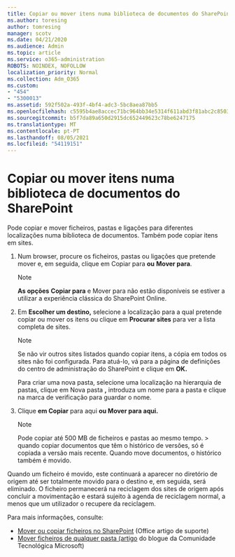 ```yaml
---
title: Copiar ou mover itens numa biblioteca de documentos do SharePoint
ms.author: toresing
author: tomresing
manager: scotv
ms.date: 04/21/2020
ms.audience: Admin
ms.topic: article
ms.service: o365-administration
ROBOTS: NOINDEX, NOFOLLOW
localization_priority: Normal
ms.collection: Adm_O365
ms.custom:
- "454"
- "5300013"
ms.assetid: 592f502a-493f-4bf4-adc3-5bc8aea87bb5
ms.openlocfilehash: c5595b4ae8accec71bc964bb34e5314f611abd3f81abc2c8503e176389f62045
ms.sourcegitcommit: b5f7da89a650d2915dc652449623c78be6247175
ms.translationtype: MT
ms.contentlocale: pt-PT
ms.lasthandoff: 08/05/2021
ms.locfileid: "54119151"
---
```

# <a name="copy-or-move-items-in-a-sharepoint-document-library"></a>Copiar ou mover itens numa biblioteca de documentos do SharePoint

Pode copiar e mover ficheiros, pastas e ligações para diferentes localizações numa biblioteca de documentos. Também pode copiar itens em sites. 
  
1. Num browser, procure os ficheiros, pastas ou ligações que pretende mover e, em seguida, clique em Copiar para **ou** **Mover para**.

    > [!NOTE]
    > **As opções** **Copiar para** e Mover para não estão disponíveis se estiver a utilizar a experiência clássica do SharePoint Online.
  
2. Em **Escolher um destino,** selecione a localização para a qual pretende copiar ou mover os itens ou clique em **Procurar sites** para ver a lista completa de sites.

    > [!NOTE]
    > Se não vir outros sites listados quando copiar itens, a cópia em todos os sites não foi configurada. Para atuá-lo, vá para a página de definições do centro de administração do SharePoint e clique em **OK.**
  
    Para criar uma nova pasta, selecione uma localização na hierarquia de pastas, clique em Nova pasta **,** introduza um nome para a pasta e clique na marca de verificação para guardar o nome.

3. Clique **em Copiar** para aqui **ou Mover para aqui.**

    > [!NOTE]
    > Pode copiar até 500 MB de ficheiros e pastas ao mesmo tempo. > quando copiar documentos que têm o histórico de versões, só é copiada a versão mais recente. Quando move documentos, o histórico também é movido.
  
 Quando um ficheiro é movido, este continuará a aparecer no diretório de origem até ser totalmente movido para o destino e, em seguida, será eliminado. O ficheiro permanecerá na reciclagem dos sites de origem após concluir a movimentação e estará sujeito à agenda de reciclagem normal, a menos que um utilizador o recupere da reciclagem.

Para mais informações, consulte:

 - [Mover ou copiar ficheiros no SharePoint](https://support.office.com/article/move-or-copy-files-in-sharepoint-00e2f483-4df3-46be-a861-1f5f0c1a87bc) (Office artigo de suporte)
 - [Mover ficheiros de qualquer pasta (artigo](https://techcommunity.microsoft.com/t5/Microsoft-SharePoint-Blog/Now-move-files-anywhere-in-Office-365-SharePoint-and-OneDrive/ba-p/146973) do blogue da Comunidade Tecnológica Microsoft)  
